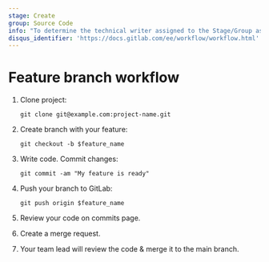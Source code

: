 ```yaml
---
stage: Create
group: Source Code
info: "To determine the technical writer assigned to the Stage/Group associated with this page, see https://about.gitlab.com/handbook/engineering/ux/technical-writing/#designated-technical-writers"
disqus_identifier: 'https://docs.gitlab.com/ee/workflow/workflow.html'
---
```


# Feature branch workflow

1. Clone project:

   ```shell
   git clone git@example.com:project-name.git
   ```

1. Create branch with your feature:

   ```shell
   git checkout -b $feature_name
   ```

1. Write code. Commit changes:

   ```shell
   git commit -am "My feature is ready"
   ```

1. Push your branch to GitLab:

   ```shell
   git push origin $feature_name
   ```

1. Review your code on commits page.

1. Create a merge request.

1. Your team lead will review the code &amp; merge it to the main branch.
